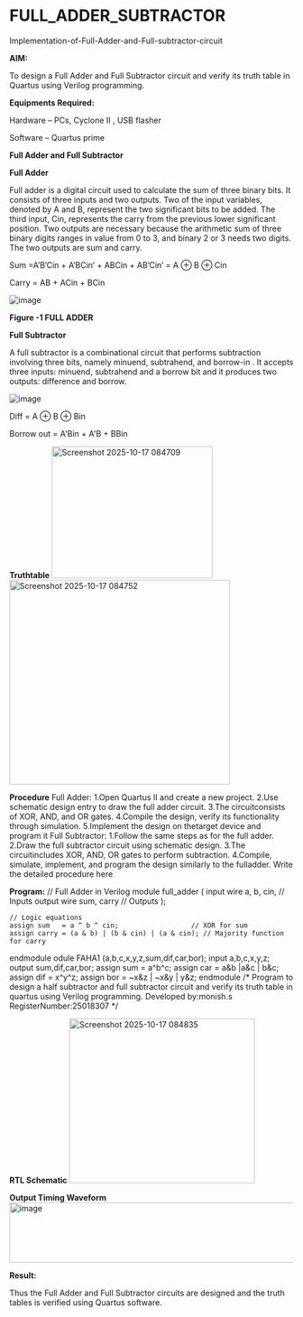 # FULL_ADDER_SUBTRACTOR

Implementation-of-Full-Adder-and-Full-subtractor-circuit

**AIM:**

To design a Full Adder and Full Subtractor circuit and verify its truth table in Quartus using Verilog programming.

**Equipments Required:**

Hardware – PCs, Cyclone II , USB flasher

Software – Quartus prime

**Full Adder and Full Subtractor**

**Full Adder**

Full adder is a digital circuit used to calculate the sum of three binary bits. It consists of three inputs and two outputs. Two of the input variables, denoted by A and B, represent the two significant bits to be added. The third input, Cin, represents the carry from the previous lower significant position. Two outputs are necessary because the arithmetic sum of three binary digits ranges in value from 0 to 3, and binary 2 or 3 needs two digits. The two outputs are sum and carry.

Sum =A’B’Cin + A’BCin’ + ABCin + AB’Cin’ = A ⊕ B ⊕ Cin 

Carry = AB + ACin + BCin

![image](https://github.com/naavaneetha/FULL_ADDER_SUBTRACTOR/assets/154305477/0f30ba51-5ffb-4198-845f-18e054f675e7)

**Figure -1 FULL ADDER**

**Full Subtractor**

A full subtractor is a combinational circuit that performs subtraction involving three bits, namely minuend, subtrahend, and borrow-in . It accepts three inputs: minuend, subtrahend and a borrow bit and it produces two outputs: difference and borrow.

![image](https://github.com/naavaneetha/FULL_ADDER_SUBTRACTOR/assets/154305477/02b24f51-ab51-4304-9ad6-7b81ffc1ead5)

Diff = A ⊕ B ⊕ Bin 

Borrow out = A'Bin + A'B + BBin

**Truthtable**
<img width="285" height="234" alt="Screenshot 2025-10-17 084709" src="https://github.com/user-attachments/assets/33d52dcf-47a8-4797-94de-ce90a2e46a5d" />
<img width="391" height="363" alt="Screenshot 2025-10-17 084752" src="https://github.com/user-attachments/assets/925f81d0-afa4-4315-825b-953d853eec66" />

**Procedure**
Full Adder:
1.Open Quartus II and create a new project. 2.Use schematic design entry to draw the full adder circuit. 3.The circuitconsists of XOR, AND, and OR gates. 4.Compile the design, verify its functionality through simulation. 5.Implement the design on thetarget device and program it
Full Subtractor:
1.Follow the same steps as for the full adder. 2.Draw the full subtractor circuit using schematic design. 3.The circuitincludes XOR, AND, OR gates to perform subtraction. 4.Compile, simulate, implement, and program the design similarly to the fulladder.
Write the detailed procedure here

**Program:**
// Full Adder in Verilog
module full_adder (
    input  wire a, b, cin,   // Inputs
    output wire sum, carry   // Outputs
);

    // Logic equations
    assign sum   = a ^ b ^ cin;                  // XOR for sum
    assign carry = (a & b) | (b & cin) | (a & cin); // Majority function for carry

endmodule
odule FAHA1 (a,b,c,x,y,z,sum,dif,car,bor); input a,b,c,x,y,z; output sum,dif,car,bor; assign sum = a^b^c; assign car = a&b |a&c | b&c; assign dif = x^y^z; assign bor = ~x&z | ~x&y | y&z; endmodule
/* Program to design a half subtractor and full subtractor circuit and verify its truth table in quartus using Verilog programming.
Developed by:monish.s RegisterNumber:25018307
*/

**RTL Schematic**
<img width="329" height="292" alt="Screenshot 2025-10-17 084835" src="https://github.com/user-attachments/assets/f43bf9e8-0a01-4b1d-abf3-07aca7ac166d" />

**Output Timing Waveform**
<img width="520" height="107" alt="image" src="https://github.com/user-attachments/assets/c1521d40-9b56-4895-9975-e4588f48e77f" />

**Result:**

Thus the Full Adder and Full Subtractor circuits are designed and the truth tables is verified using Quartus software.



